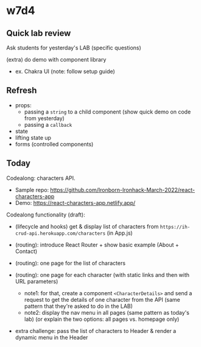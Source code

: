 
# w7d4

<!-- 

Status: draft



Today:
- DEMO (instead of codealong)
- @todo: prepare quick exercises (stackblitz/codesandbox)




Notes:
- Heavy concepts today (esp. lifecycle, useEffect, API calls, etc).
- On top of that, students are usually tired (yesterday's lab is demanding)
- Students that don't have solid concepts may find it challenging today



@todo:
- improve planning for this session
- improve examples (esp. for Routing)
- provide cheatsheet / summary (too many concepts, students struggle)


@Luis:
- any student that we ask to do p3 individual ?

-->


## Quick lab review

Ask students for yesterday's LAB (specific questions)

(extra) do demo with component library
- ex. Chakra UI (note: follow setup guide)



## Refresh
- props:
  - passing a `string` to a child component (show quick demo on code from yesterday)
  - passing a `callback` 
- state
- lifting state up
- forms (controlled components)



## Today

Codealong: characters API.
  - Sample repo: https://github.com/Ironborn-Ironhack-March-2022/react-characters-app
  - Demo: https://react-characters-app.netlify.app/




Codealong functionality (draft):
- (lifecycle and hooks) get & display list of characters from `https://ih-crud-api.herokuapp.com/characters` (in App.js)
- (routing): introduce React Router + show basic example (About + Contact)
- (routing): one page for the list of characters
- (routing): one page for each character (with static links and then with URL parameters)
  - note1: for that, create a component `<CharacterDetails>` and send a request to get the details of one character from the API (same pattern that they're asked to do in the LAB)
  - note2: display the nav menu in all pages (same pattern as today's lab) (or explain the two options: all pages vs. homepage only)

- extra challenge: pass the list of characters to Header & render a dynamic menu in the Header

